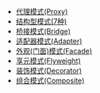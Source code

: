 - [代理模式(Proxy)](./代理模式(Proxy).md)
- [结构型模式(7种)](./结构型模式(7种).md)
- [桥接模式(Bridge)](./桥接模式(Bridge).md)
- [适配器模式(Adapter)](./适配器模式(Adapter).md)
- [外观(门面)模式(Facade)](./外观(门面)模式(Facade).md)
- [享元模式(Flyweight)](./享元模式(Flyweight).md)
- [装饰模式(Decorator)](./装饰模式(Decorator).md)
- [组合模式(Composite)](./组合模式(Composite).md)
